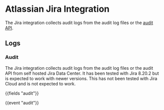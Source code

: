 # Atlassian Jira Integration

The Jira integration collects audit logs from the audit log files or the [audit API](https://developer.atlassian.com/cloud/jira/platform/rest/v3/api-group-audit-records/).

## Logs

### Audit

The Jira integration collects audit logs from the audit log files or the audit API from self hosted Jira Data Center. It has been tested with Jira 8.20.2 but is expected to work with newer versions.  This has not been tested with Jira Cloud and is not expected to work.

{{fields "audit"}}

{{event "audit"}}